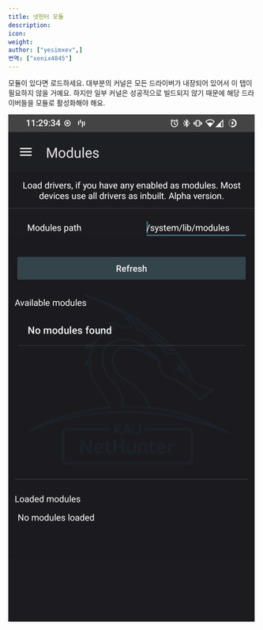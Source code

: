 ```yaml
---
title: 넷헌터 모듈
description:
icon:
weight:
author: ["yesimxev",]
번역: ["xenix4845"]
---
```


모듈이 있다면 로드하세요. 대부분의 커널은 모든 드라이버가 내장되어 있어서 이 탭이 필요하지 않을 거예요. 하지만 일부 커널은 성공적으로 빌드되지 않기 때문에 해당 드라이버들을 모듈로 활성화해야 해요.

![](nethunter-modules.png)
